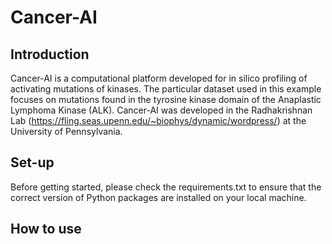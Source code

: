 # Cancer-AI
## Introduction 
Cancer-AI is a computational platform developed for in silico profiling of activating mutations of kinases. The particular dataset used in this example focuses on mutations found in the tyrosine kinase domain of the Anaplastic Lymphoma Kinase (ALK). Cancer-AI was developed in the Radhakrishnan Lab (https://fling.seas.upenn.edu/~biophys/dynamic/wordpress/) at the University of Pennsylvania. 

## Set-up 
Before getting started, please check the requirements.txt to ensure that the correct version of Python packages are installed on your local machine. 

## How to use


